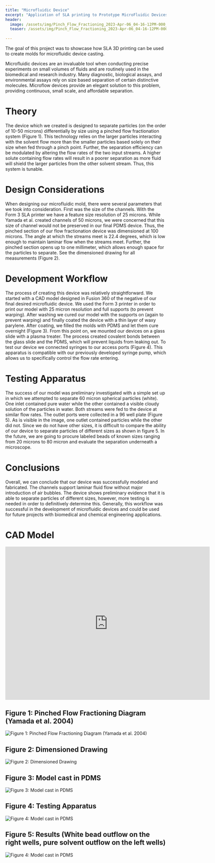```yaml
---
title: "Microfluidic Device"
excerpt: "Application of SLA printing to Prototype MicroFluidic Devices"
header:
  image: /assets/img/Pinch_Flow_Fractioning_2023-Apr-06_04-16-12PM-000_CustomizedView11407643201_png.png
  teaser: /assets/img/Pinch_Flow_Fractioning_2023-Apr-06_04-16-12PM-000_CustomizedView11407643201_png.png
   
---
```


The goal of this project was to showcase how SLA 3D printing can be used to create molds for microfluidic device casting. 


Microfluidic devices are an invaluable tool when conducting precise experiments on small volumes of fluids and are routinely used in the biomedical and research industry. Many diagnostic, biological assays, and environmental assays rely on size based separation of certain distinctive molecules. Microflow devices provide an elegant solution to this problem, providing continuous, small scale, and affordable separation. 

# Theory
The device which we created is designed to separate particles (on the order of 10-50 microns) differentially by size using a pinched flow fractionation system (Figure 1). This technology relies on the larger particles interacting with the solvent flow more than the smaller particles based solely on their size when fed through a pinch point. Further, the separation efficiency can be modulated by altering the flow rates of the two input streams. A higher solute containing flow rates will result in a poorer separation as more fluid will shield the larger particles from the other solvent stream. Thus, this system is tunable. 

# Design Considerations
When designing our microfluidic mold, there were several parameters that we took into consideration. First was the size of the channels. With the Form 3 SLA printer we have a feature size resolution of 25 microns. While Yamada et al. created channels of 50 microns, we were concerned that this size of channel would not be preserved in our final PDMS device. Thus, the pinched section of our flow fractionation device was dimensioned at 100 microns. The angle at which the streams meet is 22.4 degrees, which is low enough to maintain laminar flow when the streams meet. Further, the pinched section opens up to one millimeter, which allows enough space for the particles to separate. See the dimensioned drawing for all measurements (Figure 2). 

# Development Workflow

The process of creating this device was relatively straightforward. We started with a CAD model designed in Fusion 360 of the negative of our final desired microfluidic device. We used the Form 3 printer in order to print our model with 25 micron resolution and full supports (to prevent warping). After washing we cured our model with the supports on (again to prevent warping) and finally coated the device with a thin layer of waxy parylene. After coating, we filled the molds with PDMS and let them cure overnight (Figure 3). From this point on, we mounted our devices on a glass slide with a plasma treater. The process created covalent bonds between the glass slide and the PDMS, which will prevent liquids from leaking out. To test our device we connected syringes to our access ports (Figure 4). This apparatus is compatible with our previously developed syringe pump, which allows us to specifically control the flow rate entering. 

# Testing Apparatus

The success of our model was preliminary investigated with a simple set up in which we attempted to separate 60 micron spherical particles (white). One inlet contained pure water while the other contained a visible cloudy solution of the particles in water. Both streams were fed to the device at similar flow rates. The outlet ports were collected in a 96 well plate (Figure 5). As is visible in the image, one outlet contained particles while the other did not. Since we do not have other sizes, it is difficult to compare the ability of our device to separate particles of different sizes as shown in figure 5. In the future, we are going to procure labeled beads of known sizes ranging from 20 microns to 80 micron and evaluate the separation underneath a microscope. 

# Conclusions

Overall, we can conclude that our device was successfully modeled and fabricated. The channels support laminar fluid flow without major introduction of air bubbles. The device shows preliminary evidence that it is able to separate particles of different sizes, however, more testing is needed in order to definitively determine this. Generally, this workflow was successful in the development of microfluidic devices and could be used for future projects with biomedical and chemical engineering applications. 


# CAD Model
<iframe src="https://vanderbilt643.autodesk360.com/shares/public/SH512d4QTec90decfa6e1db99992810ef92e?mode=embed" width="640" height="480" allowfullscreen="true" webkitallowfullscreen="true" mozallowfullscreen="true"  frameborder="0"></iframe>

## Figure 1: Pinched Flow Fractioning Diagram (Yamada et al. 2004)

![Figure 1: Pinched Flow Fractioning Diagram (Yamada et al. 2004)](/assets/img/PinchFlow.png)

## Figure 2: Dimensioned Drawing
![Figure 2: Dimensioned Drawing](/assets/img/FlowDiagram.png)

## Figure 3: Model cast in PDMS
![Figure 3: Model cast in PDMS](/assets/img/Fluidic3.jpg)

## Figure 4: Testing Apparatus 
![Figure 4: Model cast in PDMS](/assets/img/Fluidic1.jpg)

## Figure 5: Results (White bead outflow on the right wells, pure solvent outflow on the left wells)
![Figure 4: Model cast in PDMS](/assets/img/Fluidic2.jpg)
